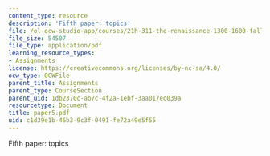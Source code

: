 ```yaml
---
content_type: resource
description: 'Fifth paper: topics'
file: /ol-ocw-studio-app/courses/21h-311-the-renaissance-1300-1600-fall-2004/c1d39e1b46b39c3f0491fe72a49e5f55_paper5.pdf
file_size: 54507
file_type: application/pdf
learning_resource_types:
- Assignments
license: https://creativecommons.org/licenses/by-nc-sa/4.0/
ocw_type: OCWFile
parent_title: Assignments
parent_type: CourseSection
parent_uid: 1db2370c-ab7c-4f2a-1ebf-3aa017ec039a
resourcetype: Document
title: paper5.pdf
uid: c1d39e1b-46b3-9c3f-0491-fe72a49e5f55
---
```

Fifth paper: topics